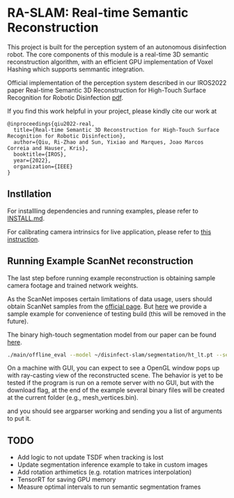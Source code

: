 # RA-SLAM: Real-time Semantic Reconstruction

This project is built for the perception system of an autonomous disinfection robot. The core
components of this module is a real-time 3D semantic reconstruction algorithm, with an efficient GPU implementation of Voxel Hashing which supports semmantic integration.

Official implementation of the perception system described in our IROS2022 paper Real-time Semantic 3D Reconstruction for High-Touch Surface Recognition for Robotic Disinfection [pdf](http://motion.cs.illinois.edu/papers/IROS2022-Qiu-RealTimeSemanticReconstruction.pdf).

If you find this work helpful in your project, please kindly cite our work at

```
@inproceedings{qiu2022-real,
  title={Real-time Semantic 3D Reconstruction for High-Touch Surface Recognition for Robotic Disinfection},
  author={Qiu, Ri-Zhao and Sun, Yixiao and Marques, Joao Marcos Correia and Hauser, Kris},
  booktitle={IROS},
  year={2022},
  organization={IEEE}
}
```

## Instllation

For installling dependencies and running examples, please refer to [INSTALL.md](./docs/INSTALL.md).

For calibrating camera intrinsics for live application, please refer to [this instruction](./docs/calibrate_stereo_camera.md).

## Running Example ScanNet reconstruction

The last step before running example reconstruction is obtaining sample camera footage and trained network weights.

As the ScanNet imposes certain limitations of data usage, users should obtain ScanNet samples from the [official page](http://www.scan-net.org/). But [here](https://drive.google.com/file/d/1FtSU9z8hpwNy5x9BptIsy6Q85SjHu4WQ/view?usp=sharing) we provide a sample example for convenience of testing build (this will be removed in the future).

The binary high-touch segmentation model from our paper can be found [here](https://drive.google.com/file/d/19T1htg-KdhLOOagh_f0xlFJOi0nkVV-o/view?usp=sharing).

```bash
./main/offline_eval --model ~/disinfect-slam/segmentation/ht_lt.pt --sens "/media/roger/My Book/data/scannet_v2/scans/scene0249_00/scene0249_00.sens" --download --render --debug
```

On a machine with GUI, you can expect to see a OpenGL window pops up with ray-casting view of the reconstructed scene.
The behavior is yet to be tested if the program is run on a remote server with no GUI, but with the download flag, at the end of the example several binary files will be created at the current folder (e.g., mesh_vertices.bin).

and you should see argparser working and sending you a list of arguments to put it.

## TODO

- Add logic to not update TSDF when tracking is lost
- Update segmentation inference example to take in custom images
- Add rotation arthimetics (e.g. rotation matrices interpolation)
- TensorRT for saving GPU memory
- Measure optimal intervals to run semantic segmentation frames
